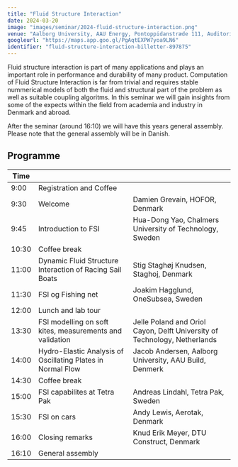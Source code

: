 ```yaml
---
title: "Fluid Structure Interaction"
date: 2024-03-20
image: "images/seminar/2024-fluid-structure-interaction.png"
venue: "Aalborg University, AAU Energy, Pontoppidanstræde 111, Auditorium 1.177, 9220 Aalborg Øst"
googleurl: "https://maps.app.goo.gl/PgAqtEXPW7yoa9LN6"
identifier: "fluid-structure-interaction-billetter-897875"
---
```


Fluid structure interaction is part of many applications and plays an important role in performance and durability of many product. 
Computation of Fluid Structure Interaction is far from trivial and requires stable nummerical models of both the fluid and structural part of the problem as well as suitable coupling algoritms.
In this seminar we will gain insights from some of the expects within the field from academia and industry in Denmark and abroad. 

After the seminar (around 16:10) we will have this years general assembly. Please note that the general assembly will be in Danish.

## Programme


| Time  |             |             |
| ----- | ----------- | ----------- |
|  9:00 | Registration and Coffee | |
|  9:30 | Welcome | Damien Grevain, HOFOR, Denmark |
|  9:45 | Introduction to FSI | Hua-Dong Yao, Chalmers University of Technology, Sweden |
| 10:30 | Coffee break | |
| 11:00 | Dynamic Fluid Structure Interaction of Racing Sail Boats | Stig Staghøj Knudsen, Staghoj, Denmark |
| 11:30 | FSI og Fishing net | Joakim Hagglund, OneSubsea, Sweden |
| 12:00 | Lunch and lab tour | |
| 13:30 | FSI modelling on soft kites, measurements and validation | Jelle Poland and Oriol Cayon, Delft University of Technology, Netherlands |
| 14:00 | Hydro-Elastic Analysis of Oscillating Plates in Normal Flow | Jacob Andersen, Aalborg University, AAU Build, Denmerk |
| 14:30 | Coffee break | |
| 15:00 | FSI capabilites at Tetra Pak | Andreas Lindahl, Tetra Pak, Sweden |
| 15:30 | FSI on cars | Andy Lewis, Aerotak, Denmark |
| 16:00 | Closing remarks | Knud Erik Meyer, DTU Construct, Denmark |
| 16:10 | General assembly | |
